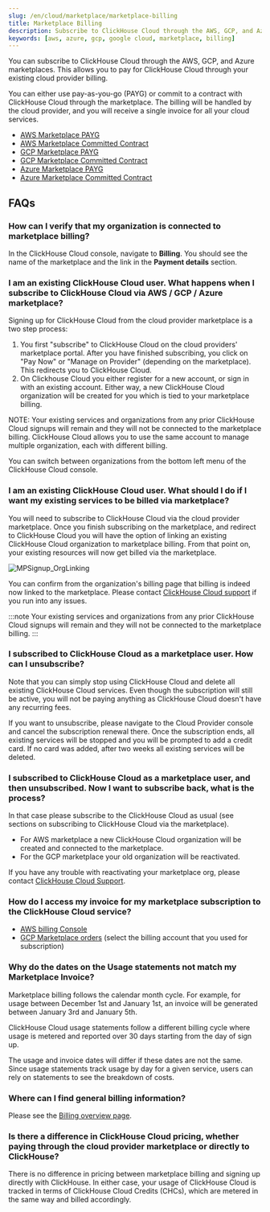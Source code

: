 ```yaml
---
slug: /en/cloud/marketplace/marketplace-billing
title: Marketplace Billing
description: Subscribe to ClickHouse Cloud through the AWS, GCP, and Azure marketplace.
keywords: [aws, azure, gcp, google cloud, marketplace, billing]
---
```


You can subscribe to ClickHouse Cloud through the AWS, GCP, and Azure marketplaces. This allows you to pay for ClickHouse Cloud through your existing cloud provider billing.

You can either use pay-as-you-go (PAYG) or commit to a contract with ClickHouse Cloud through the marketplace. The billing will be handled by the cloud provider, and you will receive a single invoice for all your cloud services.

- [AWS Marketplace PAYG](/en/cloud/billing/marketplace/aws-marketplace-payg)
- [AWS Marketplace Committed Contract](/en/cloud/billing/marketplace/aws-marketplace-committed-contract)
- [GCP Marketplace PAYG](/en/cloud/billing/marketplace/gcp-marketplace-payg)
- [GCP Marketplace Committed Contract](/en/cloud/billing/marketplace/gcp-marketplace-committed-contract)
- [Azure Marketplace PAYG](/en/cloud/billing/marketplace/azure-marketplace-payg)
- [Azure Marketplace Committed Contract](/en/cloud/billing/marketplace/azure-marketplace-committed-contract)

## FAQs

### How can I verify that my organization is connected to marketplace billing?​

In the ClickHouse Cloud console, navigate to **Billing**. You should see the name of the marketplace and the link in the **Payment details** section.

### I am an existing ClickHouse Cloud user. What happens when I subscribe to ClickHouse Cloud via AWS / GCP / Azure marketplace?​

Signing up for ClickHouse Cloud from the cloud provider marketplace is a two step process:
1. You first "subscribe" to ClickHouse Cloud on the cloud providers' marketplace portal.  After you have finished subscribing, you click on "Pay Now" or "Manage on Provider" (depending on the marketplace). This redirects you to ClickHouse Cloud.
2. On Clickhouse Cloud you either register for a new account, or sign in with an existing account.  Either way, a new ClickHouse Cloud organization will be created for you which is tied to your marketplace billing.

NOTE: Your existing services and organizations from any prior ClickHouse Cloud signups will remain and they will not be connected to the marketplace billing.  ClickHouse Cloud allows you to use the same account to manage multiple organization, each with different billing.

You can switch between organizations from the bottom left menu of the ClickHouse Cloud console.

### I am an existing ClickHouse Cloud user. What should I do if I want my existing services to be billed via marketplace?​

You will need to subscribe to ClickHouse Cloud via the cloud provider marketplace. Once you finish subscribing on the marketplace, and redirect to ClickHouse Cloud you will have the option of linking an existing ClickHouse Cloud organization to marketplace billing. From that point on, your existing resources will now get billed via the marketplace. 

![MPSignup_OrgLinking](https://github.com/user-attachments/assets/a0939007-320b-4b12-9d6d-fd63bce31864)

You can confirm from the organization's billing page that billing is indeed now linked to the marketplace. Please contact [ClickHouse Cloud support](https://clickhouse.com/support/program) if you run into any issues.

:::note
Your existing services and organizations from any prior ClickHouse Cloud signups will remain and they will not be connected to the marketplace billing.
:::

### I subscribed to ClickHouse Cloud as a marketplace user. How can I unsubscribe?​

Note that you can simply stop using ClickHouse Cloud and delete all existing ClickHouse Cloud services. Even though the subscription will still be active, you will not be paying anything as ClickHouse Cloud doesn't have any recurring fees.

If you want to unsubscribe, please navigate to the Cloud Provider console and cancel the subscription renewal there. Once the subscription ends, all existing services will be stopped and you will be prompted to add a credit card. If no card was added, after two weeks all existing services will be deleted.

### I subscribed to ClickHouse Cloud as a marketplace user, and then unsubscribed. Now I want to subscribe back, what is the process?​

In that case please subscribe to the ClickHouse Cloud as usual (see sections on subscribing to ClickHouse Cloud via the marketplace).

- For AWS marketplace a new ClickHouse Cloud organization will be created and connected to the marketplace.
- For the GCP marketplace your old organization will be reactivated.

If you have any trouble with reactivating your marketplace org, please contact [ClickHouse Cloud Support](https://clickhouse.com/support/program).

### How do I access my invoice for my marketplace subscription to the ClickHouse Cloud service?​

- [AWS billing Console](https://us-east-1.console.aws.amazon.com/billing/home)
- [GCP Marketplace orders](https://console.cloud.google.com/marketplace/orders) (select the billing account that you used for subscription)

### Why do the dates on the Usage statements not match my Marketplace Invoice?​

Marketplace billing follows the calendar month cycle. For example, for usage between December 1st and January 1st, an invoice will be generated between January 3rd and January 5th.

ClickHouse Cloud usage statements follow a different billing cycle where usage is metered and reported over 30 days starting from the day of sign up.

The usage and invoice dates will differ if these dates are not the same. Since usage statements track usage by day for a given service, users can rely on statements to see the breakdown of costs.

### Where can I find general billing information​?

Please see the [Billing overview page](/en/cloud/manage/billing).

### Is there a difference in ClickHouse Cloud pricing, whether paying through the cloud provider marketplace or directly to ClickHouse?

There is no difference in pricing between marketplace billing and signing up directly with ClickHouse. In either case, your usage of  ClickHouse Cloud is tracked in terms of ClickHouse Cloud Credits (CHCs), which are metered in the same way and billed accordingly.
